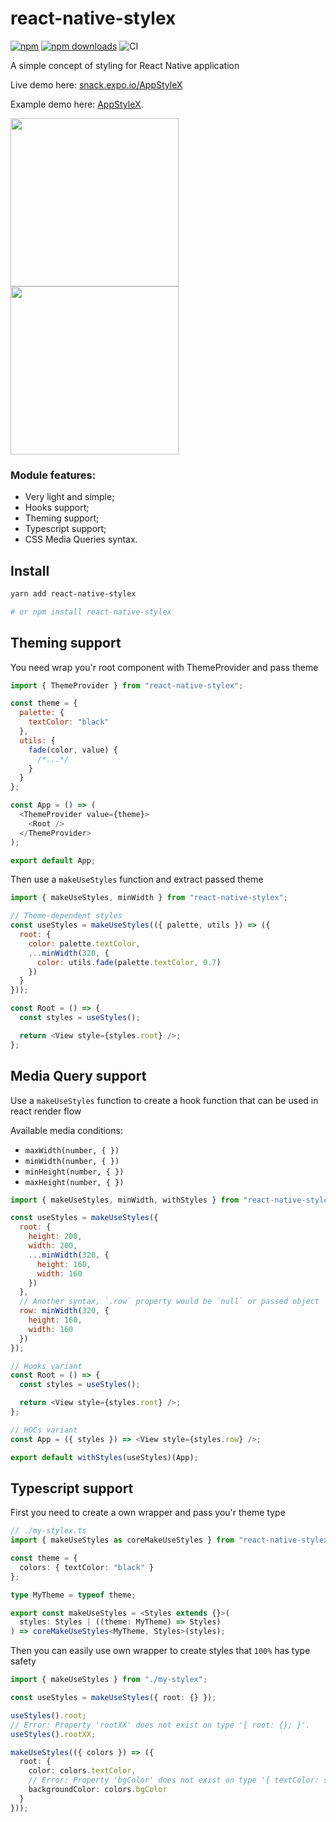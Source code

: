 # react-native-stylex

[![npm](https://img.shields.io/npm/v/react-native-stylex.svg)](https://www.npmjs.com/package/react-native-stylex)
[![npm downloads](https://img.shields.io/npm/dm/react-native-stylex.svg)](https://www.npmtrends.com/react-native-stylex)
![CI](https://github.com/retyui/react-native-stylex/workflows/Node.js%20CI/badge.svg)

A simple concept of styling for React Native application

Live demo here: [snack.expo.io/AppStyleX](https://snack.expo.io/@retyui/react-native-stylex)

Example demo here: [AppStyleX](example/AppStyleX).

<img width="269" src="https://raw.githubusercontent.com/retyui/react-native-stylex/master/example/AppStyleX/dark.png"/><img width="269" src="https://raw.githubusercontent.com/retyui/react-native-stylex/master/example/AppStyleX/light.png"/>

### Module features:

- Very light and simple;
- Hooks support;
- Theming support;
- Typescript support;
- CSS Media Queries syntax.

## Install

```sh
yarn add react-native-stylex

# or npm install react-native-stylex
```

## Theming support

You need wrap you'r root component with ThemeProvider and pass theme

```js
import { ThemeProvider } from "react-native-stylex";

const theme = {
  palette: {
    textColor: "black"
  },
  utils: {
    fade(color, value) {
      /*...*/
    }
  }
};

const App = () => (
  <ThemeProvider value={theme}>
    <Root />
  </ThemeProvider>
);

export default App;
```

Then use a `makeUseStyles` function and extract passed theme

```js
import { makeUseStyles, minWidth } from "react-native-stylex";

// Theme-dependent styles
const useStyles = makeUseStyles(({ palette, utils }) => ({
  root: {
    color: palette.textColor,
    ...minWidth(320, {
      color: utils.fade(palette.textColor, 0.7)
    })
  }
}));

const Root = () => {
  const styles = useStyles();

  return <View style={styles.root} />;
};
```

## Media Query support

Use a `makeUseStyles` function to create a hook function that can be used in react render flow

Available media conditions:

- `maxWidth(number, { })`
- `minWidth(number, { })`
- `minHeight(number, { })`
- `maxHeight(number, { })`

```js
import { makeUseStyles, minWidth, withStyles } from "react-native-stylex";

const useStyles = makeUseStyles({
  root: {
    height: 200,
    width: 200,
    ...minWidth(320, {
      height: 160,
      width: 160
    })
  },
  // Another syntax, `.row` property would be `null` or passed object
  row: minWidth(320, {
    height: 160,
    width: 160
  })
});

// Hooks variant
const Root = () => {
  const styles = useStyles();

  return <View style={styles.root} />;
};

// HOCs variant
const App = ({ styles }) => <View style={styles.row} />;

export default withStyles(useStyles)(App);
```

## Typescript support

First you need to create a own wrapper and pass you'r theme type

```typescript jsx
// ./my-stylex.ts
import { makeUseStyles as coreMakeUseStyles } from "react-native-stylex";

const theme = {
  colors: { textColor: "black" }
};

type MyTheme = typeof theme;

export const makeUseStyles = <Styles extends {}>(
  styles: Styles | ((theme: MyTheme) => Styles)
) => coreMakeUseStyles<MyTheme, Styles>(styles);
```

Then you can easily use own wrapper to create styles that `100%` has type safety

```typescript jsx
import { makeUseStyles } from "./my-stylex";

const useStyles = makeUseStyles({ root: {} });

useStyles().root;
// Error: Property 'rootXX' does not exist on type '{ root: {}; }'.
useStyles().rootXX;

makeUseStyles(({ colors }) => ({
  root: {
    color: colors.textColor,
    // Error: Property 'bgColor' does not exist on type '{ textColor: string; }'.
    backgroundColor: colors.bgColor
  }
}));
```
